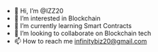 - 👋 Hi, I’m @IZZ20
- 👀 I’m interested in Blockchain
- 🌱 I’m currently learning Smart Contracts
- 💞️ I’m looking to collaborate on Blockchain tech
- 📫 How to reach me infinitybiz20@gmail.com

<!---
IZZ20/IZZ20 is a ✨ special ✨ repository because its `README.md` (this file) appears on your GitHub profile.
You can click the Preview link to take a look at your changes.
--->
